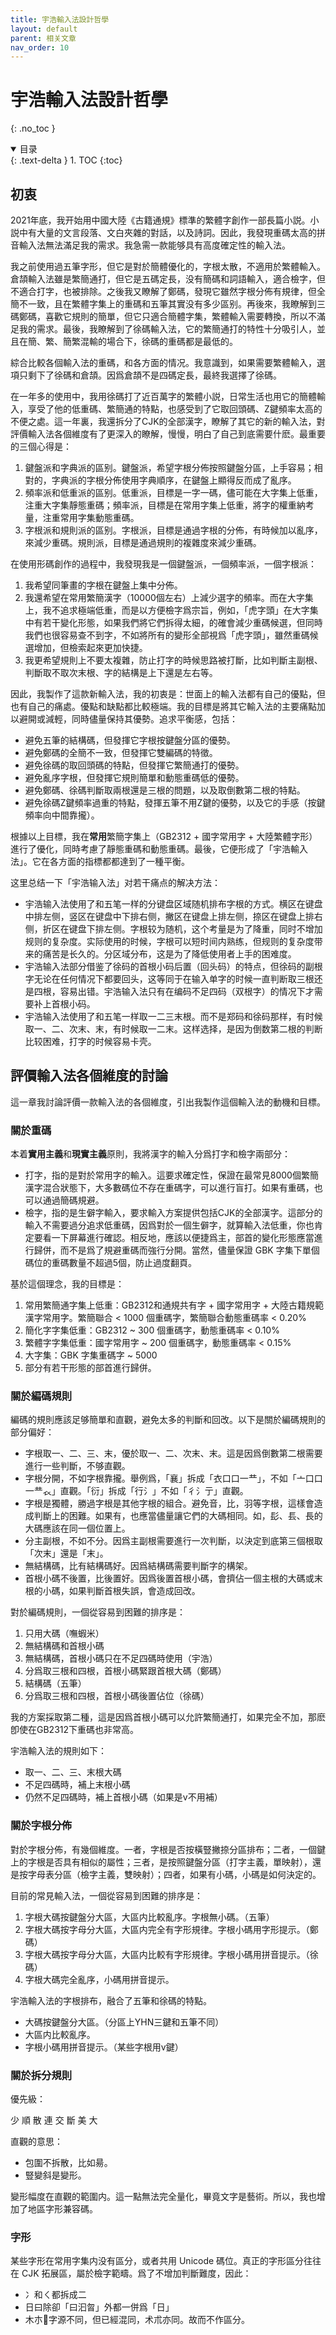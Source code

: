 ```yaml
---
title: 宇浩輸入法設計哲學
layout: default
parent: 相关文章
nav_order: 10
---
```


<!-- omit in toc -->
# 宇浩輸入法設計哲學
{: .no_toc }

<details open markdown="block">
  <summary>
    目录
  </summary>
  {: .text-delta }
1. TOC
{:toc}
</details>

## 初衷

2021年底，我开始用中國大陸《古籍通規》標準的繁體字創作一部長篇小説。小説中有大量的文言段落、文白夾雜的對話，以及詩詞。因此，我發現重碼太高的拼音輸入法無法滿足我的需求。我急需一款能够具有高度確定性的輸入法。

我之前使用過五筆字形，但它是對於簡體優化的，字根太散，不適用於繁體輸入。倉頡輸入法雖是繁簡通打，但它是五碼定長，没有簡碼和詞語輸入，適合檢字，但不適合打字，也被排除。之後我又瞭解了鄭碼，發現它雖然字根分佈有規律，但全簡不一致，且在繁體字集上的重碼和五筆其實没有多少區别。再後來，我瞭解到三碼鄭碼，喜歡它規則的簡單，但它只適合簡體字集，繁體輸入需要轉換，所以不滿足我的需求。最後，我瞭解到了徐碼輸入法，它的繁簡通打的特性十分吸引人，並且在簡、繁、簡繁混輸的場合下，徐碼的重碼都是最低的。

綜合比較各個輸入法的重碼，和各方面的情况。我意識到，如果需要繁體輸入，選項只剩下了徐碼和倉頡。因爲倉頡不是四碼定長，最終我選擇了徐碼。

在一年多的使用中，我用徐碼打了近百萬字的繁體小説，日常生活也用它的簡體輸入，享受了他的低重碼、繁簡通的特點，也感受到了它取回頭碼、Z鍵頻率太高的不便之處。這一年裏，我還拆分了CJK的全部漢字，瞭解了其它的新的輸入法，對評價輸入法各個維度有了更深入的瞭解，慢慢，明白了自己到底需要什麽。最重要的三個心得是：

1. 鍵盤派和字典派的區别。鍵盤派，希望字根分佈按照鍵盤分區，上手容易；相對的，字典派的字根分佈使用字典順序，在鍵盤上顯得反而成了亂序。
1. 頻率派和低重派的區别。低重派，目標是一字一碼，儘可能在大字集上低重，注重大字集靜態重碼；頻率派，目標是在常用字集上低重，將字的權重納考量，注重常用字集動態重碼。
1. 字根派和規則派的區别。字根派，目標是通過字根的分佈，有時候加以亂序，來減少重碼。規則派，目標是通過規則的複雜度來減少重碼。

在使用形碼創作的過程中，我發現我是一個鍵盤派，一個頻率派，一個字根派：

1. 我希望同筆畫的字根在鍵盤上集中分佈。
1. 我還希望在常用繁簡漢字（10000個左右）上減少選字的頻率。而在大字集上，我不追求極端低重，而是以方便檢字爲宗旨，例如，「虎字頭」在大字集中有若干變化形態，如果我們將它們拆得太細，的確會減少重碼候選，但同時我們也很容易查不到字，不如將所有的變形全部視爲「虎字頭」，雖然重碼候選增加，但檢索起來更加快捷。
1. 我更希望規則上不要太複雜，防止打字的時候思路被打斷，比如判斷主副根、判斷取不取次末根、字的結構是上下還是左右等。

因此，我製作了這款新輸入法，我的初衷是：世面上的輸入法都有自己的優點，但也有自己的痛處。優點和缺點都比較極端。我的目標是將其它輸入法的主要痛點加以避開或減輕，同時儘量保持其優勢。追求平衡感，包括：

- 避免五筆的結構碼，但發揮它字根按鍵盤分區的優勢。
- 避免鄭碼的全簡不一致，但發揮它雙編碼的特徵。
- 避免徐碼的取回頭碼的特點，但發揮它繁簡通打的優勢。
- 避免亂序字根，但發揮它規則簡單和動態重碼低的優勢。
- 避免鄭碼、徐碼判斷取兩根還是三根的問題，以及取倒數第二根的特點。
- 避免徐碼Z鍵頻率過重的特點，發揮五筆不用Z鍵的優勢，以及它的手感（按鍵頻率向中間靠攏）。

根據以上目標，我在**常用**繁簡字集上（GB2312 + 國字常用字 + 大陸繁體字形）進行了優化，同時考慮了靜態重碼和動態重碼。最後，它便形成了「宇浩輸入法」。它在各方面的指標都都達到了一種平衡。

这里总结一下「宇浩输入法」对若干痛点的解决方法：

- 宇浩输入法使用了和五笔一样的分键盘区域随机排布字根的方式。横区在键盘中排左侧，竖区在键盘中下排右侧，撇区在键盘上排左侧，捺区在键盘上排右侧，折区在键盘下排左侧。字根较为随机，这个考量是为了降重，同时不增加规则的复杂度。实际使用的时候，字根可以短时间内熟练，但规则的复杂度带来的痛苦是长久的。分区域分布，这是为了降低使用者上手的困难度。
- 宇浩输入法部分借鉴了徐码的首根小码后置（回头码）的特点，但徐码的副根字无论在任何情况下都要回头，这等同于在输入单字的时候一直判断取三根还是四根，容易出错。宇浩输入法只有在编码不足四码（双根字）的情况下才需要补上首根小码。
- 宇浩输入法使用了和五笔一样取一二三末根。而不是郑码和徐码那样，有时候取一、二、次末、末，有时候取一二末。这样选择，是因为倒数第二根的判断比较困难，打字的时候容易卡壳。

## 評價輸入法各個維度的討論

這一章我討論評價一款輸入法的各個維度，引出我製作這個輸入法的動機和目標。

### 關於重碼

本着**實用主義**和**現實主義**原則，我將漢字的輸入分爲打字和檢字兩部分：

- 打字，指的是對於常用字的輸入。這要求確定性，保證在最常見8000個繁簡漢字混合狀態下，大多數碼位不存在重碼字，可以進行盲打。如果有重碼，也可以通過簡碼規避。
- 檢字，指的是生僻字輸入，要求輸入方案提供包括CJK的全部漢字。這部分的輸入不需要過分追求低重碼，因爲對於一個生僻字，就算輸入法低重，你也肯定要看一下屏幕進行確認。相反地，應該以便捷爲主，部首的變化形態應當進行歸併，而不是爲了規避重碼而強行分開。當然，儘量保證 GBK 字集下單個碼位的重碼數量不超過5個，防止過度翻頁。

基於這個理念，我的目標是：

1. 常用繁簡通字集上低重：GB2312和通規共有字 + 國字常用字 + 大陸古籍規範漢字常用字。繁簡聯合 < 1000 個重碼字，繁簡聯合動態重碼率 < 0.20%
2. 簡化字字集低重：GB2312 ~ 300 個重碼字，動態重碼率 < 0.10%
3. 繁體字字集低重：國字常用字 ~ 200 個重碼字，動態重碼率 < 0.15%
4. 大字集：GBK 字集重碼字 ~ 5000
5. 部分有若干形態的部首進行歸併。

### 關於編碼規則

編碼的規則應該足够簡單和直觀，避免太多的判斷和回改。以下是關於編碼規則的部分偏好：

- 字根取一、二、三、末，優於取一、二、次末、末。這是因爲倒數第二根需要進行一些判斷，不够直觀。
- 字根分開，不如字根靠攏。舉例爲，「襄」拆成「衣口口一龷」，不如「亠口口一龷𧘇」直觀。「衍」拆成「行氵」不如「彳氵亍」直觀。
- 字根是獨體，勝過字根是其他字根的組合。避免音，比，羽等字根，這樣會造成判斷上的困難。如果有，也應當儘量讓它們的大碼相同。如，髟、镸、長的大碼應該在同一個位置上。
- 分主副根，不如不分。因爲主副根需要進行一次判斷，以決定到底第三個根取「次末」還是「末」。
- 無結構碼，比有結構碼好。因爲結構碼需要判斷字的構架。
- 首根小碼不後置，比後置好。因爲後置首根小碼，會擠佔一個主根的大碼或末根的小碼，如果判斷首根失誤，會造成回改。

對於編碼規則，一個從容易到困難的排序是：

1. 只用大碼（嘸蝦米）
1. 無結構碼和首根小碼
1. 無結構碼，首根小碼只在不足四碼時使用（宇浩）
1. 分爲取三根和四根，首根小碼緊跟首根大碼（鄭碼）
1. 結構碼（五筆）
1. 分爲取三根和四根，首根小碼後置佔位（徐碼）

我的方案採取第二種，這是因爲首根小碼可以允許繁簡通打，如果完全不加，那麽卽使在GB2312下重碼也非常高。

宇浩輸入法的規則如下：

- 取一、二、三、末根大碼
- 不足四碼時，補上末根小碼
- 仍然不足四碼時，補上首根小碼（如果是v不用補）

### 關於字根分佈

對於字根分佈，有幾個維度。一者，字根是否按橫豎撇捺分區排布；二者，一個鍵上的字根是否具有相似的屬性；三者，是按照鍵盤分區（打字主義，單映射），還是按字母表分區（檢字主義，雙映射）；四者，如果有小碼，小碼是如何決定的。

目前的常見輸入法，一個從容易到困難的排序是：

1. 字根大碼按鍵盤分大區，大區内比較亂序。字根無小碼。（五筆）
2. 字根大碼按字母分大區，大區内完全有字形規律。字根小碼用字形提示。（鄭碼）
3. 字根大碼按字母分大區，大區内比較有字形規律。字根小碼用拼音提示。（徐碼）
4. 字根大碼完全亂序，小碼用拼音提示。

宇浩輸入法的字根排布，融合了五筆和徐碼的特點。

- 大碼按鍵盤分大區。（分區上YHN三鍵和五筆不同）
- 大區内比較亂序。
- 字根小碼用拼音提示。（某些字根用v鍵）

### 關於拆分規則

優先級：

少 順 散 連 交 斷 美 大

直觀的意思：

- 包圍不拆散，比如昜。
- 豎變斜是變形。

變形幅度在直觀的範圍内。這一點無法完全量化，畢竟文字是藝術。所以，我也增加了地區字形兼容碼。

### 字形

某些字形在常用字集内没有區分，或者共用 Unicode 碼位。真正的字形區分往往在 CJK 拓展區，屬於檢字範疇。爲了不增加判斷難度，因此：

- 冫和ㄑ都拆成二
- 日曰除卻「曰汩㫚」外都一併爲「日」
- 木朩𣎳字源不同，但已經混同，术朮亦同。故而不作區分。
